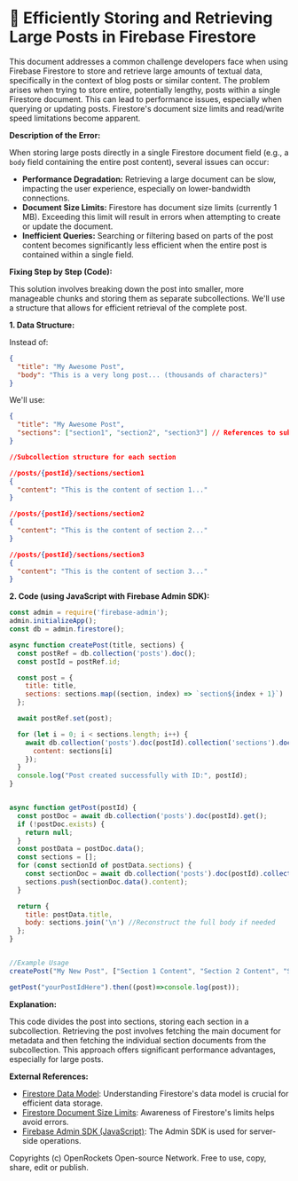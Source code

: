 # 🐞 Efficiently Storing and Retrieving Large Posts in Firebase Firestore


This document addresses a common challenge developers face when using Firebase Firestore to store and retrieve large amounts of textual data, specifically in the context of blog posts or similar content.  The problem arises when trying to store entire, potentially lengthy, posts within a single Firestore document. This can lead to performance issues, especially when querying or updating posts.  Firestore's document size limits and read/write speed limitations become apparent.

**Description of the Error:**

When storing large posts directly in a single Firestore document field (e.g., a `body` field containing the entire post content), several issues can occur:

* **Performance Degradation:** Retrieving a large document can be slow, impacting the user experience, especially on lower-bandwidth connections.
* **Document Size Limits:** Firestore has document size limits (currently 1 MB). Exceeding this limit will result in errors when attempting to create or update the document.
* **Inefficient Queries:**  Searching or filtering based on parts of the post content becomes significantly less efficient when the entire post is contained within a single field.

**Fixing Step by Step (Code):**

This solution involves breaking down the post into smaller, more manageable chunks and storing them as separate subcollections.  We'll use a structure that allows for efficient retrieval of the complete post.

**1. Data Structure:**

Instead of:

```json
{
  "title": "My Awesome Post",
  "body": "This is a very long post... (thousands of characters)"
}
```

We'll use:

```json
{
  "title": "My Awesome Post",
  "sections": ["section1", "section2", "section3"] // References to subcollections
}

//Subcollection structure for each section

//posts/{postId}/sections/section1
{
  "content": "This is the content of section 1..."
}

//posts/{postId}/sections/section2
{
  "content": "This is the content of section 2..."
}

//posts/{postId}/sections/section3
{
  "content": "This is the content of section 3..."
}

```

**2. Code (using JavaScript with Firebase Admin SDK):**

```javascript
const admin = require('firebase-admin');
admin.initializeApp();
const db = admin.firestore();

async function createPost(title, sections) {
  const postRef = db.collection('posts').doc();
  const postId = postRef.id;

  const post = {
    title: title,
    sections: sections.map((section, index) => `section${index + 1}`)
  };

  await postRef.set(post);

  for (let i = 0; i < sections.length; i++) {
    await db.collection('posts').doc(postId).collection('sections').doc(`section${i + 1}`).set({
      content: sections[i]
    });
  }
  console.log("Post created successfully with ID:", postId);
}


async function getPost(postId) {
  const postDoc = await db.collection('posts').doc(postId).get();
  if (!postDoc.exists) {
    return null;
  }
  const postData = postDoc.data();
  const sections = [];
  for (const sectionId of postData.sections) {
    const sectionDoc = await db.collection('posts').doc(postId).collection('sections').doc(sectionId).get();
    sections.push(sectionDoc.data().content);
  }

  return {
    title: postData.title,
    body: sections.join('\n') //Reconstruct the full body if needed
  };
}


//Example Usage
createPost("My New Post", ["Section 1 Content", "Section 2 Content", "Section 3 Content"]).then(()=>console.log("Post Creation Complete"));

getPost("yourPostIdHere").then((post)=>console.log(post));

```


**Explanation:**

This code divides the post into sections, storing each section in a subcollection. Retrieving the post involves fetching the main document for metadata and then fetching the individual section documents from the subcollection. This approach offers significant performance advantages, especially for large posts.

**External References:**

* [Firestore Data Model](https://firebase.google.com/docs/firestore/data-model):  Understanding Firestore's data model is crucial for efficient data storage.
* [Firestore Document Size Limits](https://firebase.google.com/docs/firestore/quotas):  Awareness of Firestore's limits helps avoid errors.
* [Firebase Admin SDK (JavaScript)](https://firebase.google.com/docs/admin/setup):  The Admin SDK is used for server-side operations.


Copyrights (c) OpenRockets Open-source Network. Free to use, copy, share, edit or publish.

